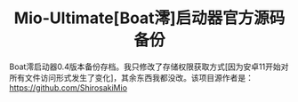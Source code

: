 <h1 align="center">Mio-Ultimate[Boat澪]启动器官方源码备份</h1>

Boat澪启动器0.4版本备份存档。我只修改了存储权限获取方式[因为安卓11开始对所有文件访问形式发生了变化]，其余东西我都没改。该项目源作者是：https://github.com/ShirosakiMio

